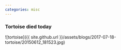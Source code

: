 ```yaml
---
categories: misc
---
```


### Tortoise died today

![tortoise]({{ site.github.url }}/assets/blogs/2017-07-18-tortoise/20150612_181523.jpg)

